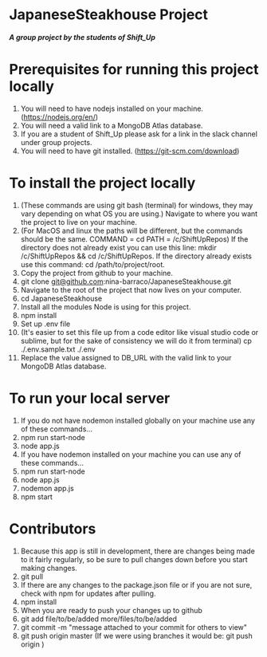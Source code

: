 # JapaneseSteakhouse Project

##### A group project by the students of Shift_Up #####

# Prerequisites for running this project locally #
1. You will need to have nodejs installed on your machine. (https://nodejs.org/en/)
2. You will need a valid link to a MongoDB Atlas database.
  1. If you are a student of Shift_Up please ask for a link in the slack channel under group projects.
3. You will need to have git installed. (https://git-scm.com/download)

# To install the project locally #
1. (These commands are using git bash (terminal) for windows, they may vary depending on what OS you are using.) Navigate to 
where you want the project to live on your machine.
  1. (For MacOS and linux the paths will be different, but the commands should be the same. COMMAND = cd PATH = /c/ShiftUpRepos)
  If the directory does not already exist you can use this line: mkdir /c/ShiftUpRepos && cd /c/ShiftUpRepos. If the directory 
  already exists use this command: cd /path/to/project/root.
2. Copy the project from github to your machine.
  1. git clone git@github.com:nina-barraco/JapaneseSteakhouse.git
3. Navigate to the root of the project that now lives on your computer.
  1. cd JapaneseSteakhouse
4. Install all the modules Node is using for this project.
  1. npm install
5. Set up .env file
  1. (It's easier to set this file up from a code editor like visual studio code or sublime, but for the sake of consistency 
  we will do it from terminal) cp ./.env.sample.txt ./.env
  2. Replace the value assigned to DB_URL with the valid link to your MongoDB Atlas database.

# To run your local server #
1. If you do not have nodemon installed globally on your machine use any of these commands...
  1. npm run start-node
  2. node app.js
2. If you have nodemon installed on your machine you can use any of these commands...
  1. npm run start-node
  2. node app.js
  3. nodemon app.js
  4. npm start

# Contributors #
1. Because this app is still in development, there are changes being made to it fairly regularly, so be sure to pull changes 
down before you start making changes.
  1. git pull
2. If there are any changes to the package.json file or if you are not sure, check with npm for updates after pulling.
  1. npm install
3. When you are ready to push your changes up to github
  1. git add file/to/be/added more/files/to/be/added
  2. git commit -m "message attached to your commit for others to view"
  3. git push origin master (If we were using branches it would be: git push origin <branch>)

